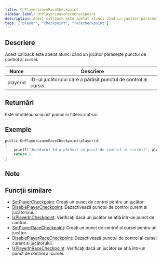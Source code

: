 ```yaml
---
title: OnPlayerLeaveRaceCheckpoint
sidebar_label: OnPlayerLeaveRaceCheckpoint
description: Acest callback este apelat atunci când un jucător părăsește punctul de control al cursei.
tags: ["player", "checkpoint", "racecheckpoint"]
---
```


## Descriere

Acest callback este apelat atunci când un jucător părăsește punctul de control al cursei.

| Nume     | Descriere                                                      |
| -------- | -------------------------------------------------------------- |
| playerid | ID-ul jucătorului care a părăsit punctul de control al cursei. |

## Returnări

Este întotdeauna numit primul în filterscript-uri.

## Exemple

```c
public OnPlayerLeaveRaceCheckpoint(playerid)
{
    printf("Jucătorul %d a părăsit un punct de control al cursei!", playerid);
    return 1;
}
```

## Note

<TipNPCCallbacks />

## Funcții similare

- [SetPlayerCheckpoint](../functions/SetPlayerCheckpoint): Creați un punct de control pentru un jucător.
- [DisablePlayerCheckpoint](../functions/DisablePlayerCheckpoint): Dezactivează punctul de control curent al jucătorului.
- [IsPlayerInCheckpoint](../functions/IsPlayerInCheckpoint): Verificați dacă un jucător se află într-un punct de control.
- [SetPlayerRaceCheckpoint](../functions/SetPlayerRaceCheckpoint): Creați un punct de control al cursei pentru un jucător.
- [DisablePlayerRaceCheckpoint](../functions/DisablePlayerRaceCheckpoint): Dezactivează punctul de control al cursei curent al jucătorului.
- [IsPlayerInRaceCheckpoint](../functions/IsPlayerInRaceCheckpoint): Verificați dacă un jucător se află într-un punct de control al cursei.
